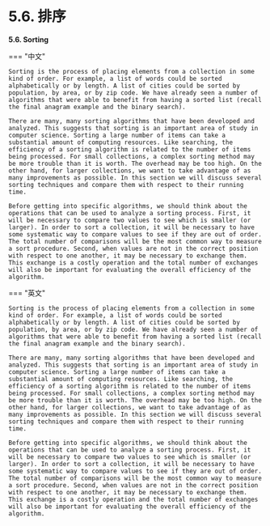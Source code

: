 # 5.6. 排序

**5.6. Sorting**

=== "中文"

    Sorting is the process of placing elements from a collection in some kind of order. For example, a list of words could be sorted alphabetically or by length. A list of cities could be sorted by population, by area, or by zip code. We have already seen a number of algorithms that were able to benefit from having a sorted list (recall the final anagram example and the binary search).
    
    There are many, many sorting algorithms that have been developed and analyzed. This suggests that sorting is an important area of study in computer science. Sorting a large number of items can take a substantial amount of computing resources. Like searching, the efficiency of a sorting algorithm is related to the number of items being processed. For small collections, a complex sorting method may be more trouble than it is worth. The overhead may be too high. On the other hand, for larger collections, we want to take advantage of as many improvements as possible. In this section we will discuss several sorting techniques and compare them with respect to their running time.
    
    Before getting into specific algorithms, we should think about the operations that can be used to analyze a sorting process. First, it will be necessary to compare two values to see which is smaller (or larger). In order to sort a collection, it will be necessary to have some systematic way to compare values to see if they are out of order. The total number of comparisons will be the most common way to measure a sort procedure. Second, when values are not in the correct position with respect to one another, it may be necessary to exchange them. This exchange is a costly operation and the total number of exchanges will also be important for evaluating the overall efficiency of the algorithm.

=== "英文"

    Sorting is the process of placing elements from a collection in some kind of order. For example, a list of words could be sorted alphabetically or by length. A list of cities could be sorted by population, by area, or by zip code. We have already seen a number of algorithms that were able to benefit from having a sorted list (recall the final anagram example and the binary search).
    
    There are many, many sorting algorithms that have been developed and analyzed. This suggests that sorting is an important area of study in computer science. Sorting a large number of items can take a substantial amount of computing resources. Like searching, the efficiency of a sorting algorithm is related to the number of items being processed. For small collections, a complex sorting method may be more trouble than it is worth. The overhead may be too high. On the other hand, for larger collections, we want to take advantage of as many improvements as possible. In this section we will discuss several sorting techniques and compare them with respect to their running time.
    
    Before getting into specific algorithms, we should think about the operations that can be used to analyze a sorting process. First, it will be necessary to compare two values to see which is smaller (or larger). In order to sort a collection, it will be necessary to have some systematic way to compare values to see if they are out of order. The total number of comparisons will be the most common way to measure a sort procedure. Second, when values are not in the correct position with respect to one another, it may be necessary to exchange them. This exchange is a costly operation and the total number of exchanges will also be important for evaluating the overall efficiency of the algorithm.